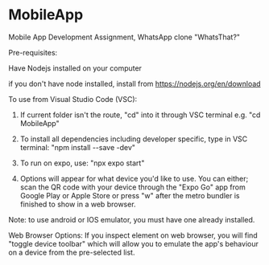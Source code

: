 # MobileApp
 Mobile App Development Assignment, WhatsApp clone "WhatsThat?"

 Pre-requisites: 

 Have Nodejs installed on your computer

 if you don't have node installed, install from https://nodejs.org/en/download


 To use from Visual Studio Code (VSC):

 1. If current folder isn't the route, "cd" into it through VSC terminal
 e.g. "cd MobileApp"

2. To install all dependencies including developer specific, type in VSC terminal: "npm install --save -dev"

3. To run on expo, use: "npx expo start"

4. Options will appear for what device you'd like to use. You can either; scan the QR code with your device through the "Expo Go" app from Google Play or Apple Store or press "w" after the metro bundler is finished to show in a web browser.

Note: to use android or IOS emulator, you must have one already installed.

Web Browser Options: If you inspect element on web browser, you will find "toggle device toolbar" which will allow you to emulate the app's behaviour on a device from the pre-selected list. 


